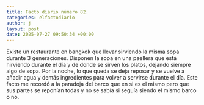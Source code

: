 ```yaml
---
title: Facto diario número 82.
categories: elfactodiario
author: j
layout: post
date: 2025-07-27 09:50:34 +00:00
---
```

Existe un restaurante en bangkok que llevar sirviendo la misma sopa durante 3 generaciones. Disponen la sopa en una paellera que está hirviendo durante el día y de donde se sirven los platos, dejando siempre algo de sopa. Por la noche, lo que queda se deja reposar y se vuelve a añadir agua y demás ingredientes para volver a servirse durante el día. Este facto me recordó a la paradoja del barco que en si es el mismo pero que sus partes se reponían todas y no se sabía si seguía siendo el mismo barco o no.
